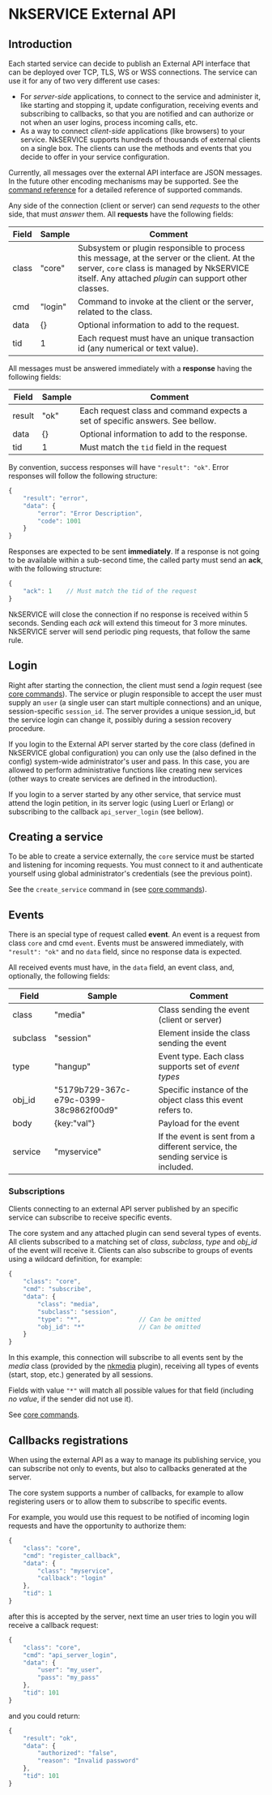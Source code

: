 # NkSERVICE External API

## Introduction

Each started service can decide to publish an External API interface that can be deployed over TCP, TLS, WS or WSS connections. The service can use it for any of two very different use cases:

* For _server-side_ applications, to connect to the service and administer it, like starting and stopping it, update configuration, receiving events and subscribing to callbacks, so that you are notified and can authorize or not when an user logins, process incoming  calls, etc.
* As a way to connect _client-side_ applications (like browsers) to your service. NkSERVICE supports hundreds of thousands of external clients on a single box. The clients can use the methods and events that you decide to offer in your service configuration.

Currently, all messages over the external API interface are JSON messages. In the future other encoding mechanisms may be supported.
See the [command reference](api_commands.md) for a detailed reference of supported commands.

Any side of the connection (client or server) can send _requests_ to the other side, that must _answer_ them. All **requests** have the following fields:


Field|Sample|Comment
---|---|---
class|"core"|Subsystem or plugin responsible to process this message, at the server or the client. At the server, `core` class is managed by NkSERVICE itself. Any attached _plugin_ can support other classes.
cmd|"login"|Command to invoke at the client or the server, related to the class. 
data|{}|Optional information to add to the request.
tid|1|Each request must have an unique transaction id (any numerical or text value).

All messages must be answered immediately with a **response** having the following fields:

Field|Sample|Comment
---|---|---
result|"ok"|Each request class and command expects a set of specific answers. See bellow.
data|{}|Optional information to add to the response.
tid|1|Must match the `tid` field in the request

By convention, success responses will have `"result": "ok"`. Error responses will follow the following structure:

```js
{
	"result": "error",
	"data": {
		"error": "Error Description",
		"code": 1001	
	}
}
```

Responses are expected to be sent **immediately**. If a response is not going to be available within a sub-second time, the called party must send an **ack**, with the following structure:

```js
{
	"ack": 1	// Must match the tid of the request
}
```

NkSERVICE will close the connection if no response is received within 5 seconds. Sending each _ack_ will extend this timeout for 3 more minutes. NkSERVICE server will send periodic ping requests, that follow the same rule.


## Login

Right after starting the connection, the client must send a _login_ request (see [core commands](api_commands.md)). The service or plugin responsible to accept the user must supply an `user` (a single user can start multiple connections) and an unique, session-specific `session_id`. The server provides a unique session_id, but the service login can change it, possibly during a session recovery procedure.

If you login to the External API server started by the core class (defined in NkSERVICE global configuration) you can only use the (also defined in the config) system-wide administrator's user and pass. In this case, you are allowed to perform administrative functions like creating new services (other ways to create services are defined in the introduction).

If you login to a server started by any other service, that service must attend the login petition, in its server logic (using Luerl or Erlang) or subscribing to the callback `api_server_login` (see bellow).


## Creating a service

To be able to create a service externally, the `core` service must be started and listening for incoming requests. You must connect to it and authenticate yourself using global administrator's credentials (see the previous point).

See the `create_service` command in (see [core commands](api_commands.md)).


## Events

There is an special type of request called **event**. An event is a request from class `core` and cmd `event`. Events must be answered immediately, with `"result": "ok"` and no `data` field, since no response data is expected.

All received events must have, in the `data` field, an event class, and, optionally, the following fields:

Field|Sample|Comment
---|---|---
class|"media"|Class sending the event (client or server)
subclass|"session"|Element inside the class sending the event
type|"hangup"|Event type. Each class supports set of _event types_
obj_id|"5179b729-367c-e79c-0399-38c9862f00d9"|Specific instance of the object class this event refers to.
body|{key:"val"}|Payload for the event
service|"myservice"|If the event is sent from a different service, the sending service is included.


### Subscriptions

Clients connecting to an external API server published by an specific service can subscribe to receive specific events. 

The core system and any attached plugin can send several types of events. All clients subscribed to a matching set of _class_, _subclass_, _type_ and _obj_id_ of the event will receive it. Clients can also subscribe to groups of events using a wildcard definition, for example:

```js
{
	"class": "core",
	"cmd": "subscribe",
	"data": {
		"class": "media",
		"subclass": "session",
		"type": "*",				// Can be omitted
		"obj_id": "*"				// Can be omitted
	}
}
```

In this example, this connection will subscribe to all events sent by the _media_ class (provided by the [nkmedia](https://github.com/NetComposer/nkmedia) plugin), receiving all types of events (start, stop, etc.) generated by all sessions. 

Fields with value `"*"` will match all possible values for that field (including _no value_, if the sender did not use it).

See [core commands](api_commands.md).


## Callbacks registrations

When using the external API as a way to manage its publishing service, you can subscribe not only to events, but also to callbacks generated at the server. 

The core system supports a number of callbacks, for example to allow registering users or to allow them to subscribe to specific events.

For example, you would use this request to be notified of incoming login requests and have the opportunity to authorize them:

```js
{
	"class": "core",
	"cmd": "register_callback",
	"data": {
		"class": "myservice",
		"callback": "login"
	},
	"tid": 1
}
```

after this is accepted by the server, next time an user tries to login you will receive a callback request:


```js
{
	"class": "core",
	"cmd": "api_server_login",
	"data": {
		"user": "my_user",
		"pass": "my_pass"
	},
	"tid": 101
}
```

and you could return:


```js
{
	"result": "ok",
	"data": {
		"authorized": "false",
		"reason": "Invalid password"
	},
	"tid": 101
}
```





